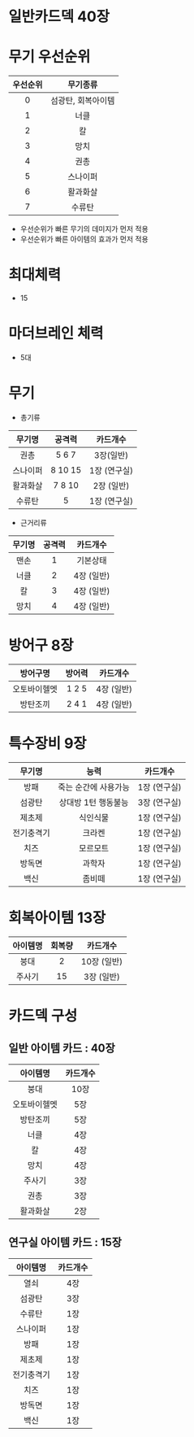 # 일반카드덱 40장

# 무기 우선순위
우선순위 | 무기종류
:-------: | :-------:
0 | 섬광탄, 회복아이템
1 | 너클
2 | 칼
3 | 망치
4 | 권총
5 | 스나이퍼
6 | 활과화살
7 | 수류탄

- 우선순위가 빠른 무기의 데미지가 먼저 적용
- 우선순위가 빠른 아이템의 효과가 먼저 적용


# 최대체력
- 15
# 마더브레인 체력
- 5대


# 무기
- 총기류

무기명 | 공격력 | 카드개수
:-------: | :-------: | :-------:
권총 | 5 6 7 | 3장(일반)
스나이퍼 | 8 10 15 | 1장 (연구실)
활과화살 | 7 8 10 | 2장 (일반)
수류탄 | 5 | 1장 (연구실)

- 근거리류

무기명 | 공격력 | 카드개수
:-------: | :-------: | :-------:
맨손 | 1 | 기본상태
너클 | 2 | 4장 (일반)
칼 | 3 | 4장 (일반)
망치 | 4 | 4장 (일반)

 

# 방어구 8장
방어구명 | 방어력 | 카드개수
:-------: | :-------: | :-------:
오토바이헬멧 | 1 2 5 | 4장 (일반)
방탄조끼 | 2 4 1 | 4장 (일반)

# 특수장비 9장
무기명 | 능력 | 카드개수
:-------: | :-------: | :-------:
방패 | 죽는 순간에 사용가능 | 1장 (연구실)
섬광탄 | 상대방 1턴 행동불능 | 3장 (연구실)
제초제 | 식인식물 | 1장 (연구실)
전기충격기 | 크라켄 | 1장 (연구실)
치즈 | 모르모트 | 1장 (연구실)
방독면 | 과학자 | 1장 (연구실)
백신 | 좀비떼 | 1장 (연구실)

# 회복아이템 13장
아이템명 | 회복량 | 카드개수
:-------: | :-------: | :-------:
붕대 | 2 | 10장 (일반)
주사기 | 15 | 3장 (일반)


# 카드덱 구성
## 일반 아이템 카드 : 40장

아이템명 |  카드개수
:-------:  | :-------:
붕대 | 10장
오토바이헬멧 |  5장
방탄조끼 |  5장
너클 | 4장
칼 | 4장
망치 | 4장
주사기 |  3장
권총 |  3장
활과화살 |  2장


## 연구실 아이템 카드 : 15장

아이템명 |  카드개수
:-------:  | :-------:
열쇠 | 4장
섬광탄 |  3장
수류탄  | 1장
스나이퍼 |  1장
방패 |  1장
제초제 |  1장
전기충격기 |  1장
치즈 |  1장
방독면 |  1장
백신 |  1장

